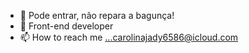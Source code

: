 - 👋  Pode entrar, não repara a bagunça! 
- 🌱 Front-end  developer
- 📫 How to reach me ...carolinajady6586@icloud.com

<!---
Jady-Carolina/Jady-Carolina is a ✨ special ✨ repository because its `README.md` (this file) appears on your GitHub profile.
You can click the Preview link to take a look at your changes.
--->
